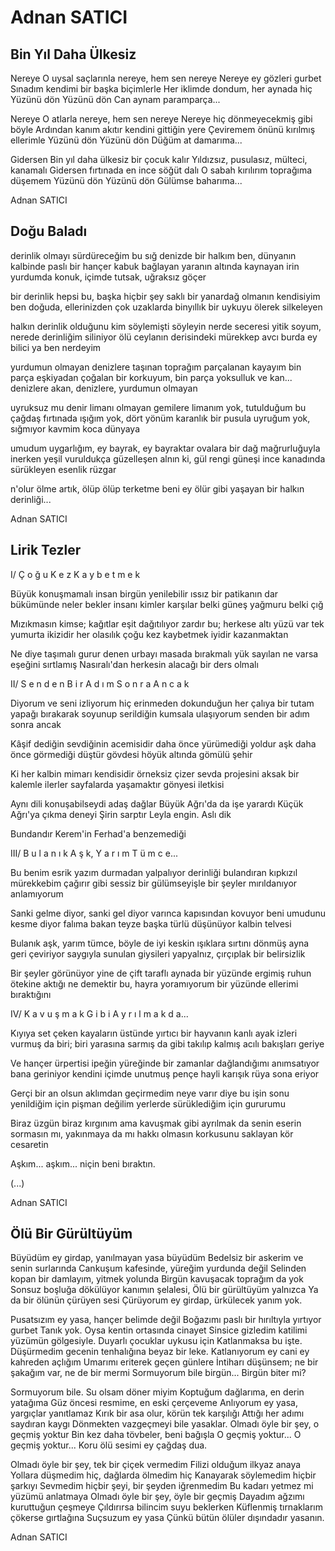 # Adnan SATICI

## Bin Yıl Daha Ülkesiz

Nereye
O uysal saçlarınla nereye, hem sen nereye
Nereye ey gözleri gurbet
Sınadım kendimi bir başka biçimlerle
Her iklimde dondum, her aynada hiç
Yüzünü dön
Yüzünü dön
Can aynam paramparça...

Nereye
O atlarla nereye, hem sen nereye
Nereye hiç dönmeyecekmiş gibi böyle
Ardından kanım akıtır kendini gittiğin yere
Çeviremem önünü kırılmış ellerimle
Yüzünü dön
Yüzünü dön
Düğüm at damarıma...

Gidersen
Bin yıl daha ülkesiz bir çocuk kalır
Yıldızsız, pusulasız, mülteci, kanamalı
Gidersen fırtınada en ince söğüt dalı
O sabah kırılırım toprağıma düşemem
Yüzünü dön
Yüzünü dön
Gülümse baharıma...

Adnan SATICI

## Doğu Baladı

derinlik olmayı sürdüreceğim bu sığ denizde
bir halkım ben, dünyanın kalbinde paslı bir hançer
kabuk bağlayan yaranın altında kaynayan irin
yurdumda konuk, içimde tutsak, uğraksız göçer

bir derinlik hepsi bu, başka hiçbir şey
saklı bir yanardağ olmanın kendisiyim ben
doğuda, ellerinizden çok uzaklarda
binyıllık bir uykuyu ölerek silkeleyen

halkın derinlik olduğunu kim söylemişti
söyleyin nerde seceresi yitik soyum, nerede derinliğim
siliniyor ölü ceylanın derisindeki mürekkep
avcı burda ey bilici ya ben nerdeyim

yurdumun olmayan denizlere taşınan toprağım
parçalanan kayayım bin parça eşkiyadan
çoğalan bir korkuyum, bin parça yoksulluk
ve kan... denizlere akan, denizlere, yurdumun olmayan

uyruksuz mu denir limanı olmayan gemilere
limanım yok, tutulduğum bu çağdaş fırtınada
ışığım yok, dört yönüm karanlık bir pusula
uyruğum yok, sığmıyor kavmim koca dünyaya

umudum uygarlığım, ey bayrak, ey bayraktar
ovalara bir dağ mağrurluğuyla inerken yeşil
vuruldukça güzelleşen alnın ki, gül rengi
güneşi ince kanadında sürükleyen esenlik rüzgar

n'olur ölme artık, ölüp ölüp terketme beni
ey ölür gibi yaşayan bir halkın derinliği...

Adnan SATICI

## Lirik Tezler

I/ Ç o ğ u   K e z   K a y b e t m e k

Büyük konuşmamalı insan birgün yenilebilir
ıssız bir patikanın dar bükümünde
neler bekler insanı kimler karşılar
belki güneş yağmuru belki çığ

Mızıkmasın kimse; kağıtlar eşit dağıtılıyor
zardır bu; herkese altı yüzü var
tek yumurta ikizidir her olasılık
çoğu kez kaybetmek iyidir kazanmaktan

Ne diye taşımalı gurur denen urbayı
masada bırakmalı yük sayılan ne varsa
eşeğini sırtlamış Nasıralı'dan
herkesin alacağı bir ders olmalı


II/ S e n d e n   B i r   A d ı m   S o n r a   A n c a k

Diyorum ve seni izliyorum hiç erinmeden
dokunduğun her çalıya bir tutam yapağı bırakarak
soyunup serildiğin kumsala ulaşıyorum
senden bir adım sonra ancak

Kâşif dediğin sevdiğinin acemisidir
daha önce yürümediği yoldur aşk
daha önce görmediği düştür gövdesi
höyük altında gömülü şehir

Ki her kalbin mimarı kendisidir
örneksiz çizer sevda projesini
aksak bir kalemle ilerler sayfalarda
yaşamaktır gönyesi iletkisi

Aynı dili konuşabilseydi adaş dağlar
Büyük Ağrı'da da işe yarardı
Küçük Ağrı'ya çıkma deneyi
Şirin sarptır Leyla engin. Aslı dik

Bundandır Kerem'in Ferhad'a benzemediği


III/ B u l a n ı k   A ş k,  Y a r ı m   T ü m c e...

Bu benim esrik yazım durmadan yalpalıyor
derinliği bulandıran kıpkızıl mürekkebim
çağırır gibi sessiz bir gülümseyişle
bir şeyler mırıldanıyor anlamıyorum

Sanki gelme diyor, sanki gel diyor
varınca kapısından kovuyor beni
umudunu kesme diyor falıma bakan teyze
başka türlü düşünüyor kalbin telvesi

Bulanık aşk, yarım tümce, böyle de iyi
keskin ışıklara sırtını dönmüş ayna
geri çeviriyor saygıyla sunulan giysileri
yapyalnız, çırçıplak bir belirsizlik

Bir şeyler görünüyor yine de çift taraflı aynada
bir yüzünde ergimiş ruhun ötekine aktığı
ne demektir bu, hayra yoramıyorum
bir yüzünde ellerimi bıraktığını


IV/ K a v u ş m a k   G i b i   A y r ı l m a k  d a...

Kıyıya set çeken kayaların üstünde
yırtıcı bir hayvanın kanlı ayak izleri
vurmuş da biri; biri yarasına sarmış da gibi
takılıp kalmış acılı bakışları geriye

Ve hançer ürpertisi ipeğin yüreğinde
bir zamanlar dağlandığımı anımsatıyor bana
geriniyor kendini içimde unutmuş pençe
hayli karışık rüya sona eriyor

Gerçi bir an olsun aklımdan geçirmedim
neye varır diye bu işin sonu
yenildiğim için pişman değilim
yerlerde sürüklediğim için gururumu

Biraz üzgün biraz kırgınım ama
kavuşmak gibi ayrılmak da senin eserin
sormasın mı, yakınmaya da mı hakkı olmasın
korkusunu saklayan kör cesaretin

Aşkım... aşkım... niçin beni bıraktın.


(...)

Adnan SATICI

## Ölü Bir Gürültüyüm

Büyüdüm ey girdap, yanılmayan yasa büyüdüm
Bedelsiz bir askerim ve senin surlarında
Cankuşum kafesinde, yüreğim yurdunda değil
Selinden kopan bir damlayım, yitmek yolunda
Birgün kavuşacak toprağım da yok
Sonsuz boşluğa dökülüyor kanımın şelalesi,
Ölü bir gürültüyüm yalnızca
Ya da bir ölünün çürüyen sesi
Çürüyorum ey girdap, ürkülecek yanım yok.

Pusatsızım ey yasa, hançer belimde değil
Boğazımı paslı bir hırıltıyla yırtıyor gurbet
Tanık yok. Oysa kentin ortasında cinayet
Sinsice gizledim katilimi yüzümün gölgesiyle.
Duyarlı çocuklar uykusu için
Katlanmaksa bu işte.
Düşürmedim gecenin tenhalığına beyaz bir leke.
Katlanıyorum ey cani ey kahreden açlığım
Umarımı eriterek geçen günlere
İntiharı düşünsem; ne bir şakağım var, ne de bir mermi
Sormuyorum bile birgün... Birgün biter mi?

Sormuyorum bile. Su olsam döner miyim
Koptuğum dağlarıma, en derin yatağıma
Güz öncesi resmime, en eski çerçeveme
Anlıyorum ey yasa, yargıçlar yanıtlamaz
Kırık bir asa olur, körün tek karşılığı
Attığı her adımı saydıran kaygı
Dönmekten vazgeçmeyi bile yasaklar.
Olmadı öyle bir şey, o geçmiş yoktur
Bin kez daha tövbeler, beni bağışla
O geçmiş yoktur... O geçmiş yoktur...
Koru ölü sesimi ey çağdaş dua.

Olmadı öyle bir şey, tek bir çiçek vermedim
Filizi olduğum ilkyaz anaya
Yollara düşmedim hiç, dağlarda ölmedim hiç
Kanayarak söylemedim hiçbir şarkıyı
Sevmedim hiçbir şeyi, bir şeyden iğrenmedim
Bu kadarı yetmez mi yüzümü anlatmaya
Olmadı öyle bir şey, öyle bir geçmiş
Dayadım ağzımı kuruttuğun çeşmeye
Çıldırırsa bilincim suyu beklerken
Küflenmiş tırnaklarım çökerse gırtlağına
Suçsuzum ey yasa
Çünkü bütün ölüler dışındadır yasanın.

Adnan SATICI
